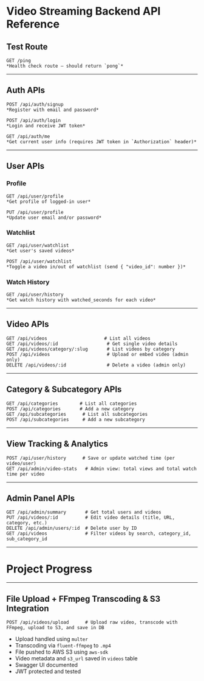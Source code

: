 # Video Streaming Backend API Reference

## Test Route
```
GET /ping  
*Health check route — should return `pong`*
```

---

## Auth APIs
```
POST /api/auth/signup  
*Register with email and password*

POST /api/auth/login  
*Login and receive JWT token*

GET /api/auth/me  
*Get current user info (requires JWT token in `Authorization` header)*
```

---

## User APIs

### Profile
```
GET /api/user/profile  
*Get profile of logged-in user*

PUT /api/user/profile  
*Update user email and/or password*
```

### Watchlist
```
GET /api/user/watchlist  
*Get user's saved videos*

POST /api/user/watchlist  
*Toggle a video in/out of watchlist (send { "video_id": number })*
```

### Watch History
```
GET /api/user/history  
*Get watch history with watched_seconds for each video*
```

---

## Video APIs
```
GET /api/videos                     # List all videos
GET /api/videos/:id                  # Get single video details
GET /api/videos/category/:slug       # List videos by category
POST /api/videos                     # Upload or embed video (admin only)
DELETE /api/videos/:id               # Delete a video (admin only)
```

---

## Category & Subcategory APIs
```
GET /api/categories        # List all categories
POST /api/categories       # Add a new category
GET /api/subcategories      # List all subcategories
POST /api/subcategories     # Add a new subcategory
```

---

## View Tracking & Analytics
```
POST /api/user/history      # Save or update watched time (per video/user)
GET /api/admin/video-stats   # Admin view: total views and total watch time per video
```

---

## Admin Panel APIs
```
GET /api/admin/summary       # Get total users and videos
PUT /api/videos/:id          # Edit video details (title, URL, category, etc.)
DELETE /api/admin/users/:id  # Delete user by ID
GET /api/videos              # Filter videos by search, category_id, sub_category_id
```

---

# Project Progress

---

## File Upload + FFmpeg Transcoding & S3 Integration
```
POST /api/videos/upload      # Upload raw video, transcode with FFmpeg, upload to S3, and save in DB
```

- Upload handled using `multer`
- Transcoding via `fluent-ffmpeg` to `.mp4`
- File pushed to AWS S3 using `aws-sdk`
- Video metadata and `s3_url` saved in `videos` table
- Swagger UI documented
- JWT protected and tested

